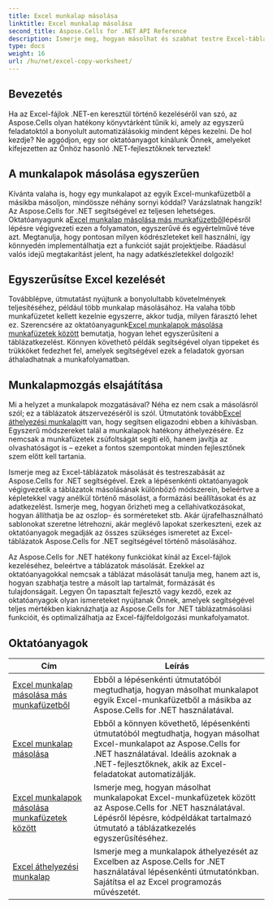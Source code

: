 ```yaml
---
title: Excel munkalap másolása
linktitle: Excel munkalap másolása
second_title: Aspose.Cells for .NET API Reference
description: Ismerje meg, hogyan másolhat és szabhat testre Excel-táblázatokat az Aspose.Cells for .NET segítségével. Részletes oktatóanyagok az adatok kezeléséhez és formázásához.
type: docs
weight: 16
url: /hu/net/excel-copy-worksheet/
---
```

## Bevezetés

Ha az Excel-fájlok .NET-en keresztül történő kezeléséről van szó, az Aspose.Cells olyan hatékony könyvtárként tűnik ki, amely az egyszerű feladatoktól a bonyolult automatizálásokig mindent képes kezelni. De hol kezdje? Ne aggódjon, egy sor oktatóanyagot kínálunk Önnek, amelyeket kifejezetten az Önhöz hasonló .NET-fejlesztőknek terveztek!

## A munkalapok másolása egyszerűen

 Kívánta valaha is, hogy egy munkalapot az egyik Excel-munkafüzetből a másikba másoljon, mindössze néhány sornyi kóddal? Varázslatnak hangzik! Az Aspose.Cells for .NET segítségével ez teljesen lehetséges. Oktatóanyagunk a[Excel munkalap másolása más munkafüzetből](./excel-copy-worksheet-from-other-workbook/)lépésről lépésre végigvezeti ezen a folyamaton, egyszerűvé és egyértelművé téve azt. Megtanulja, hogy pontosan milyen kódrészleteket kell használni, így könnyedén implementálhatja ezt a funkciót saját projektjeibe. Ráadásul valós idejű megtakarítást jelent, ha nagy adatkészletekkel dolgozik!

## Egyszerűsítse Excel kezelését

 Továbblépve, útmutatást nyújtunk a bonyolultabb követelmények teljesítéséhez, például több munkalap másolásához. Ha valaha több munkafüzetet kellett kezelnie egyszerre, akkor tudja, milyen fárasztó lehet ez. Szerencsére az oktatóanyagunk[Excel munkalapok másolása munkafüzetek között](./excel-copy-worksheets-between-workbooks/) bemutatja, hogyan lehet egyszerűsíteni a táblázatkezelést. Könnyen követhető példák segítségével olyan tippeket és trükköket fedezhet fel, amelyek segítségével ezek a feladatok gyorsan áthaladhatnak a munkafolyamatban.

## Munkalapmozgás elsajátítása

 Mi a helyzet a munkalapok mozgatásával? Néha ez nem csak a másolásról szól; ez a táblázatok átszervezéséről is szól. Útmutatónk tovább[Excel áthelyezési munkalap](./excel-move-worksheet/)itt van, hogy segítsen eligazodni ebben a kihívásban. Egyszerű módszereket talál a munkalapok hatékony áthelyezésére. Ez nemcsak a munkafüzetek zsúfoltságát segíti elő, hanem javítja az olvashatóságot is – ezeket a fontos szempontokat minden fejlesztőnek szem előtt kell tartania.

Ismerje meg az Excel-táblázatok másolását és testreszabását az Aspose.Cells for .NET segítségével. Ezek a lépésenkénti oktatóanyagok végigvezetik a táblázatok másolásának különböző módszerein, beleértve a képletekkel vagy anélkül történő másolást, a formázási beállításokat és az adatkezelést. Ismerje meg, hogyan őrizheti meg a cellahivatkozásokat, hogyan állíthatja be az oszlop- és sorméreteket stb. Akár újrafelhasználható sablonokat szeretne létrehozni, akár meglévő lapokat szerkeszteni, ezek az oktatóanyagok megadják az összes szükséges ismeretet az Excel-táblázatok Aspose.Cells for .NET segítségével történő másolásához.

Az Aspose.Cells for .NET hatékony funkciókat kínál az Excel-fájlok kezeléséhez, beleértve a táblázatok másolását. Ezekkel az oktatóanyagokkal nemcsak a táblázat másolását tanulja meg, hanem azt is, hogyan szabhatja testre a másolt lap tartalmát, formázását és tulajdonságait. Legyen Ön tapasztalt fejlesztő vagy kezdő, ezek az oktatóanyagok olyan ismereteket nyújtanak Önnek, amelyek segítségével teljes mértékben kiaknázhatja az Aspose.Cells for .NET táblázatmásolási funkcióit, és optimalizálhatja az Excel-fájlfeldolgozási munkafolyamatot.

## Oktatóanyagok 
| Cím | Leírás |
| --- | --- |
| [Excel munkalap másolása más munkafüzetből](./excel-copy-worksheet-from-other-workbook/) | Ebből a lépésenkénti útmutatóból megtudhatja, hogyan másolhat munkalapot egyik Excel-munkafüzetből a másikba az Aspose.Cells for .NET használatával. |  
| [Excel munkalap másolása](./excel-copy-worksheet/) | Ebből a könnyen követhető, lépésenkénti útmutatóból megtudhatja, hogyan másolhat Excel-munkalapot az Aspose.Cells for .NET használatával. Ideális azoknak a .NET-fejlesztőknek, akik az Excel-feladatokat automatizálják. |  
| [Excel munkalapok másolása munkafüzetek között](./excel-copy-worksheets-between-workbooks/) | Ismerje meg, hogyan másolhat munkalapokat Excel-munkafüzetek között az Aspose.Cells for .NET használatával. Lépésről lépésre, kódpéldákat tartalmazó útmutató a táblázatkezelés egyszerűsítéséhez. |  
| [Excel áthelyezési munkalap](./excel-move-worksheet/) | Ismerje meg a munkalapok áthelyezését az Excelben az Aspose.Cells for .NET használatával lépésenkénti útmutatónkban. Sajátítsa el az Excel programozás művészetét. |  